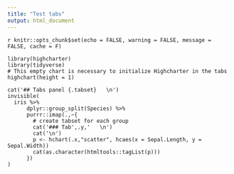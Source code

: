 ```yaml
---
title: "Test tabs"
output: html_document
---
```


`r knitr::opts_chunk$set(echo = FALSE, warning = FALSE, message = FALSE, cache = F)`

```{r}
library(highcharter)
library(tidyverse)
# This empty chart is necessary to initialize Highcharter in the tabs
highchart(height = 1)
```


```{r, results = 'asis'}
cat('## Tabs panel {.tabset}   \n')
invisible(
  iris %>% 
      dplyr::group_split(Species) %>% 
      purrr::imap(.,~{
        # create tabset for each group 
        cat('### Tab',.y,'   \n')
        cat('\n')
        p <- hchart(.x,"scatter", hcaes(x = Sepal.Length, y = Sepal.Width))
        cat(as.character(htmltools::tagList(p)))
      })
)
